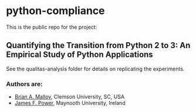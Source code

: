 # python-compliance

This is the public repo for the project:

##  Quantifying the Transition from Python 2 to 3: An Empirical Study of Python Applications


See the qualitas-analysis folder for details on replicating the experiments.


### Authors are:

* [Brian A. Malloy](http://www.brianmalloy.com/),
  Clemson University, SC, USA
* [James F. Power](http://www.cs.nuim.ie/~jpower/),
  Maynooth University, Ireland


